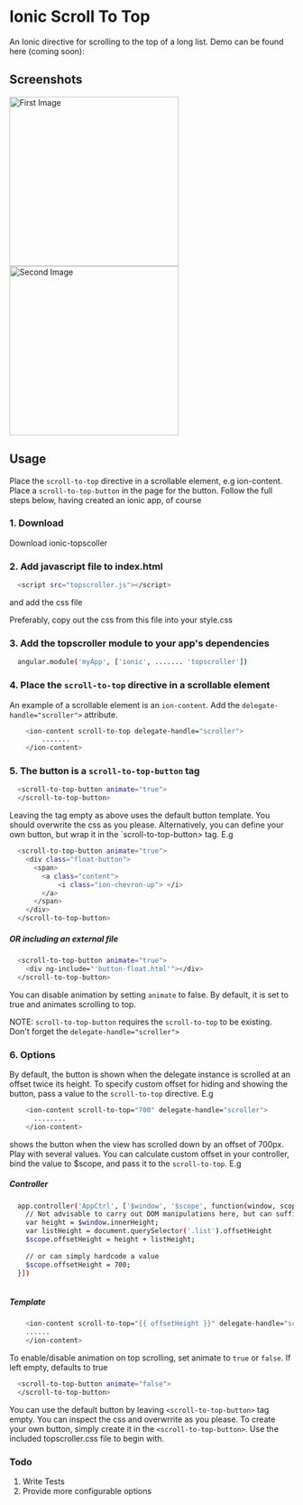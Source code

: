 Ionic Scroll To Top 
================================================================

An Ionic directive for scrolling to the top of a long list. Demo can be found here (coming soon):

## Screenshots
<img src="https://raw.githubusercontent.com/ladmerc/ionic-topscroller/master/img/screenshot1.png" alt="First Image" width="300px"  />

<img src="https://raw.githubusercontent.com/ladmerc/ionic-topscroller/master/img/screenshot2.png" alt="Second Image" width="300px"  />


## Usage
Place the `scroll-to-top` directive in a scrollable element, e.g ion-content. Place a `scroll-to-top-button` in the page for the button.
Follow the full steps below, having created an ionic app, of course

### 1. Download
Download ionic-topscoller

### 2. Add javascript file to index.html
```bash
  <script src="topscroller.js"></script>
```
and add the css file 
<link rel="stylesheet" href="topscroller.css">

Preferably, copy out the css from this file into your style.css

### 3. Add the topscroller module to your app's dependencies
```bash
  angular.module('myApp', ['ionic', ....... 'topscroller'])
```

### 4. Place the `scroll-to-top` directive in a scrollable element
An example of a scrollable element is an `ion-content`. Add the `delegate-handle="scroller">` attribute.
```bash
    <ion-content scroll-to-top delegate-handle="scroller">
        .......
    </ion-content>
```

### 5. The button is a `scroll-to-top-button` tag
```bash
  <scroll-to-top-button animate="true">
  </scroll-to-top-button>
```
Leaving the tag empty as above uses the default button template. You should overwrite the css as you please.
Alternatively, you can define your own button, but wrap it in the `scroll-to-top-button> tag. E.g

```bash
  <scroll-to-top-button animate="true">
    <div class="float-button">
      <span>
        <a class="content">
            <i class="ion-chevron-up"> </i>
        </a>
      </span>
    </div>
  </scroll-to-top-button>
```
##### OR including an external file
```bash
  <scroll-to-top-button animate="true">
    <div ng-include="'button-float.html'"></div>
  </scroll-to-top-button>
```
You can disable animation by setting `animate` to false. By default, it is set to true and animates scrolling to top.

NOTE: `scroll-to-top-button` requires the `scroll-to-top` to be existing. Don't forget the `delegate-handle="scroller">`


### 6. Options
By default, the button is shown when the delegate instance is scrolled at an offset twice its height. To specify custom offset for
hiding and showing the button, pass a value to the `scroll-to-top` directive. E.g
```bash
    <ion-content scroll-to-top="700" delegate-handle="scroller">
      ........
    </ion-content>
```
shows the button when the view has scrolled down by an offset of 700px. Play with several values. You can calculate custom offset in your controller, bind the value to $scope, and pass it to the `scroll-to-top`. E.g


##### Controller
```bash
  app.controller('AppCtrl', ['$window', '$scope', function(window, scope) {
    // Not advisable to carry out DOM manipulations here, but can suffice
    var height = $window.innerHeight;
    var listHeight = document.querySelector('.list').offsetHeight
    $scope.offsetHeight = height + listHeight;
    
    // or can simply hardcode a value
    $scope.offsetHeight = 700;
  }])
  
```

##### Template
```bash
    <ion-content scroll-to-top="{{ offsetHeight }}" delegate-handle="scroller">
    ......
    </ion-content>
```

To enable/disable animation on top scrolling, set animate to `true` or `false`. If left empty, defaults to true
```bash
  <scroll-to-top-button animate="false">
  </scroll-to-top-button>
```

You can use the default button by leaving `<scroll-to-top-button>` tag empty. You can inspect the css and overwrrite as you please.
To create your own button, simply create it in the `<scroll-to-top-button>`. Use the included topscroller.css file to begin with.

### Todo
1. Write Tests
2. Provide more configurable options
